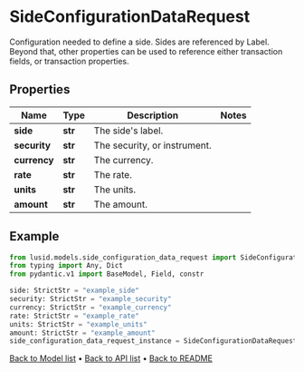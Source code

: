 # SideConfigurationDataRequest

Configuration needed to define a side. Sides are referenced by Label. Beyond that, other properties can be used to reference either transaction fields, or transaction properties.
## Properties
Name | Type | Description | Notes
------------ | ------------- | ------------- | -------------
**side** | **str** | The side&#39;s label. | 
**security** | **str** | The security, or instrument. | 
**currency** | **str** | The currency. | 
**rate** | **str** | The rate. | 
**units** | **str** | The units. | 
**amount** | **str** | The amount. | 
## Example

```python
from lusid.models.side_configuration_data_request import SideConfigurationDataRequest
from typing import Any, Dict
from pydantic.v1 import BaseModel, Field, constr

side: StrictStr = "example_side"
security: StrictStr = "example_security"
currency: StrictStr = "example_currency"
rate: StrictStr = "example_rate"
units: StrictStr = "example_units"
amount: StrictStr = "example_amount"
side_configuration_data_request_instance = SideConfigurationDataRequest(side=side, security=security, currency=currency, rate=rate, units=units, amount=amount)

```

[Back to Model list](../README.md#documentation-for-models) &#8226; [Back to API list](../README.md#documentation-for-api-endpoints) &#8226; [Back to README](../README.md)

